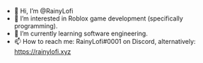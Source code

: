 - 👋 Hi, I’m @RainyLofi
- 👀 I’m interested in Roblox game development (specifically programming).
- 🌱 I’m currently learning software engineering.
- 📫 How to reach me: RainyLofi#0001 on Discord, alternatively: https://rainylofi.xyz

<!---
RainyLofi/RainyLofi is a ✨ special ✨ repository because its `README.md` (this file) appears on your GitHub profile.
You can click the Preview link to take a look at your changes.
--->
